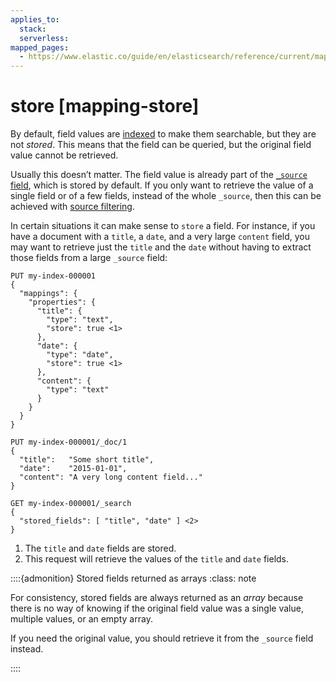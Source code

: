 ```yaml
---
applies_to:
  stack:
  serverless:
mapped_pages:
  - https://www.elastic.co/guide/en/elasticsearch/reference/current/mapping-store.html
---
```


# store [mapping-store]

By default, field values are [indexed](/reference/elasticsearch/mapping-reference/mapping-index.md) to make them searchable, but they are not *stored*. This means that the field can be queried, but the original field value cannot be retrieved.

Usually this doesn’t matter. The field value is already part of the [`_source` field](/reference/elasticsearch/mapping-reference/mapping-source-field.md), which is stored by default. If you only want to retrieve the value of a single field or of a few fields, instead of the whole `_source`, then this can be achieved with [source filtering](/reference/elasticsearch/rest-apis/retrieve-selected-fields.md#source-filtering).

In certain situations it can make sense to `store` a field. For instance, if you have a document with a `title`, a `date`, and a very large `content` field, you may want to retrieve just the `title` and the `date` without having to extract those fields from a large `_source` field:

```console
PUT my-index-000001
{
  "mappings": {
    "properties": {
      "title": {
        "type": "text",
        "store": true <1>
      },
      "date": {
        "type": "date",
        "store": true <1>
      },
      "content": {
        "type": "text"
      }
    }
  }
}

PUT my-index-000001/_doc/1
{
  "title":   "Some short title",
  "date":    "2015-01-01",
  "content": "A very long content field..."
}

GET my-index-000001/_search
{
  "stored_fields": [ "title", "date" ] <2>
}
```

1. The `title` and `date` fields are stored.
2. This request will retrieve the values of the `title` and `date` fields.


::::{admonition} Stored fields returned as arrays
:class: note

For consistency, stored fields are always returned as an *array* because there is no way of knowing if the original field value was a single value, multiple values, or an empty array.

If you need the original value, you should retrieve it from the `_source` field instead.

::::


